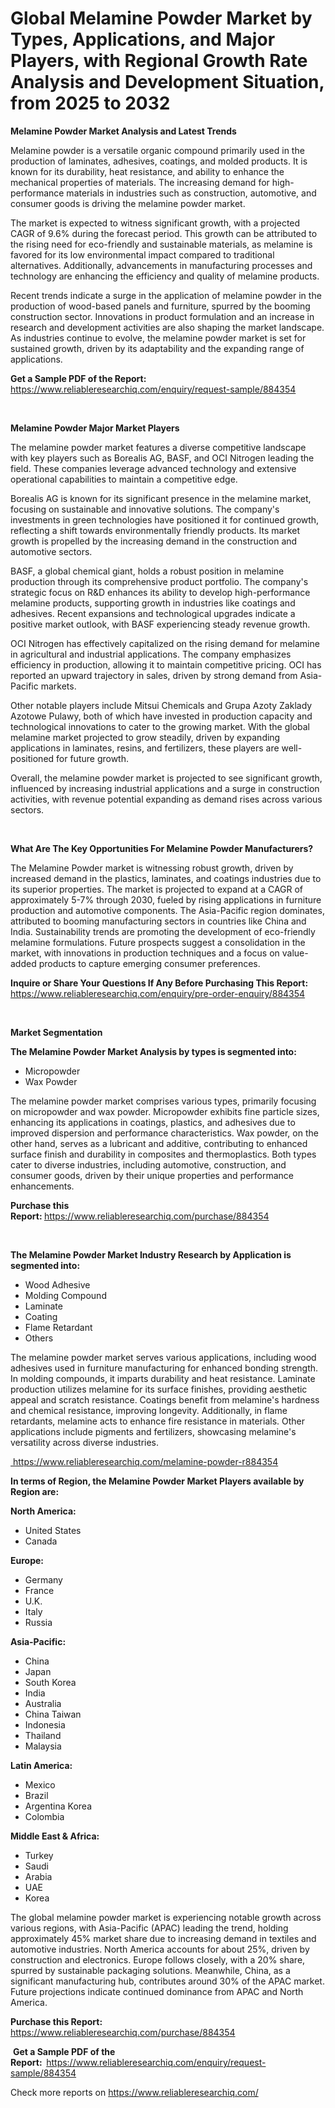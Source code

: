 <p><h1>Global Melamine Powder Market by Types, Applications, and Major Players, with Regional Growth Rate Analysis and Development Situation, from 2025 to 2032</h1></p><p><strong>Melamine Powder Market Analysis and Latest Trends</strong></p>
<p><p>Melamine powder is a versatile organic compound primarily used in the production of laminates, adhesives, coatings, and molded products. It is known for its durability, heat resistance, and ability to enhance the mechanical properties of materials. The increasing demand for high-performance materials in industries such as construction, automotive, and consumer goods is driving the melamine powder market.</p><p>The market is expected to witness significant growth, with a projected CAGR of 9.6% during the forecast period. This growth can be attributed to the rising need for eco-friendly and sustainable materials, as melamine is favored for its low environmental impact compared to traditional alternatives. Additionally, advancements in manufacturing processes and technology are enhancing the efficiency and quality of melamine products.</p><p>Recent trends indicate a surge in the application of melamine powder in the production of wood-based panels and furniture, spurred by the booming construction sector. Innovations in product formulation and an increase in research and development activities are also shaping the market landscape. As industries continue to evolve, the melamine powder market is set for sustained growth, driven by its adaptability and the expanding range of applications.</p></p>
<p><strong>Get a Sample PDF of the Report:&nbsp;</strong> <a href="https://www.reliableresearchiq.com/enquiry/request-sample/884354?utm_campaign=3136&utm_medium=2&utm_source=Github&utm_content=ia&utm_term=31032025&utm_id=melamine-powder">https://www.reliableresearchiq.com/enquiry/request-sample/884354</a></p>
<p>&nbsp;</p>
<p><strong>Melamine Powder Major Market Players</strong></p>
<p><p>The melamine powder market features a diverse competitive landscape with key players such as Borealis AG, BASF, and OCI Nitrogen leading the field. These companies leverage advanced technology and extensive operational capabilities to maintain a competitive edge.</p><p>Borealis AG is known for its significant presence in the melamine market, focusing on sustainable and innovative solutions. The company's investments in green technologies have positioned it for continued growth, reflecting a shift towards environmentally friendly products. Its market growth is propelled by the increasing demand in the construction and automotive sectors.</p><p>BASF, a global chemical giant, holds a robust position in melamine production through its comprehensive product portfolio. The company's strategic focus on R&D enhances its ability to develop high-performance melamine products, supporting growth in industries like coatings and adhesives. Recent expansions and technological upgrades indicate a positive market outlook, with BASF experiencing steady revenue growth.</p><p>OCI Nitrogen has effectively capitalized on the rising demand for melamine in agricultural and industrial applications. The company emphasizes efficiency in production, allowing it to maintain competitive pricing. OCI has reported an upward trajectory in sales, driven by strong demand from Asia-Pacific markets.</p><p>Other notable players include Mitsui Chemicals and Grupa Azoty Zaklady Azotowe Pulawy, both of which have invested in production capacity and technological innovations to cater to the growing market. With the global melamine market projected to grow steadily, driven by expanding applications in laminates, resins, and fertilizers, these players are well-positioned for future growth.</p><p>Overall, the melamine powder market is projected to see significant growth, influenced by increasing industrial applications and a surge in construction activities, with revenue potential expanding as demand rises across various sectors.</p></p>
<p>&nbsp;</p>
<p><strong>What Are The Key Opportunities For Melamine Powder Manufacturers?</strong></p>
<p><p>The Melamine Powder market is witnessing robust growth, driven by increased demand in the plastics, laminates, and coatings industries due to its superior properties. The market is projected to expand at a CAGR of approximately 5-7% through 2030, fueled by rising applications in furniture production and automotive components. The Asia-Pacific region dominates, attributed to booming manufacturing sectors in countries like China and India. Sustainability trends are promoting the development of eco-friendly melamine formulations. Future prospects suggest a consolidation in the market, with innovations in production techniques and a focus on value-added products to capture emerging consumer preferences.</p></p>
<p><strong>Inquire or Share Your Questions If Any Before Purchasing This Report:</strong> <a href="https://www.reliableresearchiq.com/enquiry/pre-order-enquiry/884354?utm_campaign=3136&utm_medium=2&utm_source=Github&utm_content=ia&utm_term=31032025&utm_id=melamine-powder">https://www.reliableresearchiq.com/enquiry/pre-order-enquiry/884354</a></p>
<p>&nbsp;</p>
<p><strong>Market Segmentation</strong></p>
<p><strong>The Melamine Powder Market Analysis by types is segmented into:</strong></p>
<p><ul><li>Micropowder</li><li>Wax Powder</li></ul></p>
<p><p>The melamine powder market comprises various types, primarily focusing on micropowder and wax powder. Micropowder exhibits fine particle sizes, enhancing its applications in coatings, plastics, and adhesives due to improved dispersion and performance characteristics. Wax powder, on the other hand, serves as a lubricant and additive, contributing to enhanced surface finish and durability in composites and thermoplastics. Both types cater to diverse industries, including automotive, construction, and consumer goods, driven by their unique properties and performance enhancements.</p></p>
<p><strong>Purchase this Report:&nbsp;</strong><a href="https://www.reliableresearchiq.com/purchase/884354?utm_campaign=3136&utm_medium=2&utm_source=Github&utm_content=ia&utm_term=31032025&utm_id=melamine-powder">https://www.reliableresearchiq.com/purchase/884354</a></p>
<p>&nbsp;</p>
<p><strong>The Melamine Powder Market Industry Research by Application is segmented into:</strong></p>
<p><ul><li>Wood Adhesive</li><li>Molding Compound</li><li>Laminate</li><li>Coating</li><li>Flame Retardant</li><li>Others</li></ul></p>
<p><p>The melamine powder market serves various applications, including wood adhesives used in furniture manufacturing for enhanced bonding strength. In molding compounds, it imparts durability and heat resistance. Laminate production utilizes melamine for its surface finishes, providing aesthetic appeal and scratch resistance. Coatings benefit from melamine's hardness and chemical resistance, improving longevity. Additionally, in flame retardants, melamine acts to enhance fire resistance in materials. Other applications include pigments and fertilizers, showcasing melamine's versatility across diverse industries.</p></p>
<p><a href="https://www.reliableresearchiq.com/melamine-powder-r884354?utm_campaign=3136&utm_medium=2&utm_source=Github&utm_content=ia&utm_term=31032025&utm_id=melamine-powder">&nbsp;https://www.reliableresearchiq.com/melamine-powder-r884354</a></p>
<p><strong>In terms of Region, the Melamine Powder Market Players available by Region are:</strong></p>
<p>
    <p> <strong> North America: </strong>
        <ul>
            <li>United States</li>
            <li>Canada</li>
        </ul>
        </p> 
    <p> <strong> Europe: </strong>
        <ul>
            <li>Germany</li>
            <li>France</li>
            <li>U.K.</li>
            <li>Italy</li>
            <li>Russia</li>
        </ul>
        </p> 
    <p> <strong> Asia-Pacific: </strong>
        <ul>
            <li>China</li>
            <li>Japan</li>
            <li>South Korea</li>
            <li>India</li>
            <li>Australia</li>
            <li>China Taiwan</li>
            <li>Indonesia</li>
            <li>Thailand</li>
            <li>Malaysia</li>
        </ul>
        </p> 
    <p> <strong> Latin America: </strong>
        <ul>
            <li>Mexico</li>
            <li>Brazil</li>
            <li>Argentina Korea</li>
            <li>Colombia</li>
        </ul>
        </p> 
    <p> <strong> Middle East & Africa: </strong>
        <ul>
            <li>Turkey</li>
            <li>Saudi</li>
            <li>Arabia</li>
            <li>UAE</li>
            <li>Korea</li>
        </ul>
    </p>
    </p>
<p><p>The global melamine powder market is experiencing notable growth across various regions, with Asia-Pacific (APAC) leading the trend, holding approximately 45% market share due to increasing demand in textiles and automotive industries. North America accounts for about 25%, driven by construction and electronics. Europe follows closely, with a 20% share, spurred by sustainable packaging solutions. Meanwhile, China, as a significant manufacturing hub, contributes around 30% of the APAC market. Future projections indicate continued dominance from APAC and North America.</p></p>
<p><strong>Purchase this Report: </strong><a href="https://www.reliableresearchiq.com/purchase/884354?utm_campaign=3136&utm_medium=2&utm_source=Github&utm_content=ia&utm_term=31032025&utm_id=melamine-powder">https://www.reliableresearchiq.com/purchase/884354</a></p>
<p>&nbsp;<strong>Get a Sample PDF of the Report:&nbsp;&nbsp;</strong><a href="https://www.reliableresearchiq.com/enquiry/request-sample/884354?utm_campaign=3136&utm_medium=2&utm_source=Github&utm_content=ia&utm_term=31032025&utm_id=melamine-powder">https://www.reliableresearchiq.com/enquiry/request-sample/884354</a></p>
<p><strong></strong></p>
<p>Check more reports on <a href="https://www.reliableresearchiq.com/?utm_campaign=3136&utm_medium=2&utm_source=Github&utm_content=ia&utm_term=31032025&utm_id=melamine-powder">https://www.reliableresearchiq.com/</a></p>